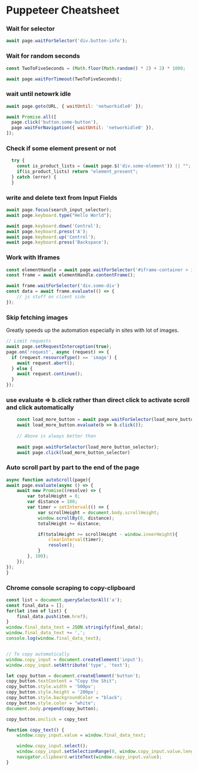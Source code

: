 # Puppeteer Cheatsheet


### Wait for selector
```js
await page.waitForSelector('div.button-info');
```

### Wait for random seconds
```js
const TwoToFiveSeconds = (Math.floor(Math.random() * 2) + 2) * 1000;

await page.waitForTimeout(TwoToFiveSeconds);
```

### wait  until netowrk idle
```js
await page.goto(URL, { waitUntil: 'networkidle0' });

await Promise.all([
  page.click('button.some-button'),
  page.waitForNavigation({ waitUntil: 'networkidle0' }),
]);
```

### Check if some element present or not
```js
  try {
    const is_product_lists = (await page.$('div.some-element')) || "";
    if(is_product_lists) return "element_present"; 
  } catch (error) {
  }
```

### write and delete text from Input Fields
```js
await page.focus(search_input_selector);
await page.keyboard.type("Hello World");

await page.keyboard.down('Control');
await page.keyboard.press('A');
await page.keyboard.up('Control');
await page.keyboard.press('Backspace');
```

### Work with Iframes
```js
const elementHandle = await page.waitForSelector('#iframe-container > iframe');
const frame = await elementHandle.contentFrame();

await frame.waitForSelector('div.some-div')
const data = await frame.evaluate(() => {
	// js stuff on client side
});
```

### Skip fetching images
Greatly speeds up the automation especially in sites with lot of images.

```js
// Limit requests 
await page.setRequestInterception(true); 
page.on('request', async (request) => { 
  if (request.resourceType() == 'image') { 
    await request.abort(); 
  } else { 
    await request.continue(); 
  } 
}); 
```

### use evaluate => b.click rather than direct click to activate scroll and click automatically
```js
    const load_more_button = await page.waitForSelector(load_more_button_selector);
    await load_more_button.evaluate(b => b.click());
    
    // Above is always better than
    
    await page.waitForSelector(load_more_button_selector);
    await page.click(load_more_button_selector)
```

### Auto scroll part by part  to the end of the page
```js
async function autoScroll(page){
await page.evaluate(async () => {
    await new Promise((resolve) => {
        var totalHeight = 0;
        var distance = 100;
        var timer = setInterval(() => {
            var scrollHeight = document.body.scrollHeight;
            window.scrollBy(0, distance);
            totalHeight += distance;

            if(totalHeight >= scrollHeight - window.innerHeight){
                clearInterval(timer);
                resolve();
            }
        }, 100);
    });
});
}
```

### Chrome console scraping to copy-clipboard
```js
const list = document.querySelectorAll('a');
const final_data = [];
for(let item of list) {
    final_data.push(item.href);
}
window.final_data_text = JSON.stringify(final_data);
window.final_data_text += ',';
console.log(window.final_data_text);


// To copy automatically
window.copy_input = document.createElement('input');
window.copy_input.setAttribute('type', 'text');

let copy_button = document.createElement('button');
copy_button.textContent = "Copy the Shit";
copy_button.style.width = '500px';
copy_button.style.height = '200px';
copy_button.style.backgroundColor = "black";
copy_button.style.color = "white";
document.body.prepend(copy_button);

copy_button.onclick = copy_text

function copy_text() {
	window.copy_input.value = window.final_data_text;

	window.copy_input.select();
	window.copy_input.setSelectionRange(0, window.copy_input.value.length)
	navigator.clipboard.writeText(window.copy_input.value);
}
```
